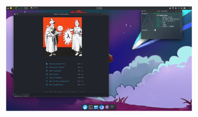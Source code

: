 ![SCREENSHOT](https://github.com/Anaya-Koirala/dotfiles-kde/blob/3be6ff5971fe5df2aeff2b34359ea1be137f11c2/Screenshot_20240717_152345.png)
